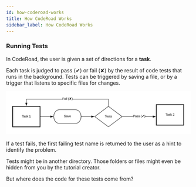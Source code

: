 ```yaml
---
id: how-coderoad-works
title: How CodeRoad Works
sidebar_label: How CodeRoad Works
---
```


### Running Tests

In CodeRoad, the user is given a set of directions for a **task**.

Each task is judged to pass (✔) or fail (✘) by the result of code tests that runs in the background. Tests can be triggered by saving a file, or by a trigger that listens to specific files for changes.

![Test Flow Diagram](../images/test-flow-diagram.png)

If a test fails, the first failing test name is returned to the user as a hint to identify the problem.

Tests might be in another directory. Those folders or files might even be hidden from you by the tutorial creator.

But where does the code for these tests come from?
